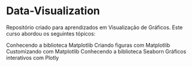# Data-Visualization
Repositório criado para aprendizados em Visualização de Gráficos. 
Este curso abordou os seguintes tópicos:

Conhecendo a biblioteca Matplotlib
Criando figuras com Matplotlib
Customizando com Matplotlib
Conhecendo a biblioteca Seaborn
Gráficos interativos com Plotly
